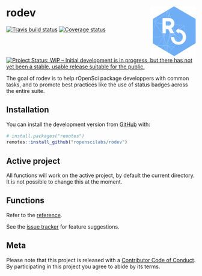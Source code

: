# rodev <img src='man/figures/logo.png' align="right" height="134.5" />

[![Travis build status](https://travis-ci.com/ropenscilabs/rodev.svg?branch=master)](https://travis-ci.com/ropenscilabs/rodev) [![Coverage status](https://codecov.io/gh/ropenscilabs/rodev/branch/master/graph/badge.svg)](https://codecov.io/github/ropenscilabs/rodev?branch=master) [![Project Status: WIP – Initial development is in progress, but there has not yet been a stable, usable release suitable for the public.](http://www.repostatus.org/badges/latest/wip.svg)](http://www.repostatus.org/#wip)

The goal of rodev is to help rOpenSci package developpers with common tasks, and to promote best practices like the use of status badges across the entire suite.

## Installation

You can install the development version from [GitHub](https://github.com/) with:

``` r
# install.packages("remotes")
remotes::install_github("ropenscilabs/rodev")
```

## Active project

All functions will work on the active project, by default the current directory. It is not possible to change this at the moment.

## Functions

Refer to the [reference](https://ropenscilabs.github.io/rodev/reference/index.html).

See the [issue tracker](https://github.com/ropenscilabs/rodev/issues) for feature suggestions.

## Meta

Please note that this project is released with a [Contributor Code of Conduct](CODE_OF_CONDUCT.md).
By participating in this project you agree to abide by its terms.

